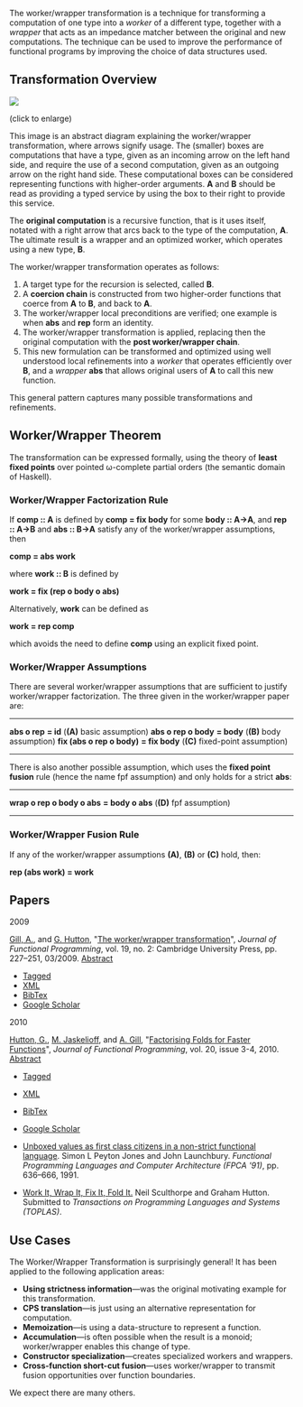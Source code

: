 The worker/wrapper transformation is a technique for transforming a
computation of one type into a *worker* of a different type, together
with a *wrapper* that acts as an impedance matcher between the original
and new computations. The technique can be used to improve the
performance of functional programs by improving the choice of data
structures used.

Transformation Overview
-----------------------

[![](http://www.ittc.ku.edu/sites/default/files/WW.png)](http://www.ittc.ku.edu/csdl/fpg/sites/default/files/WW.png)

(click to enlarge)

This image is an abstract diagram explaining the worker/wrapper
transformation, where arrows signify usage. The (smaller) boxes are
computations that have a type, given as an incoming arrow on the left
hand side, and require the use of a second computation, given as an
outgoing arrow on the right hand side. These computational boxes can be
considered representing functions with higher-order arguments. **A** and
**B** should be read as providing a typed service by using the box to
their right to provide this service.

The **original computation** is a recursive function, that is it uses
itself, notated with a right arrow that arcs back to the type of the
computation, **A**. The ultimate result is a wrapper and an optimized
worker, which operates using a new type, **B**.

The worker/wrapper transformation operates as follows:

1.  A target type for the recursion is selected, called **B**.
2.  A **coercion chain** is constructed from two higher-order functions
    that coerce from **A** to **B**, and back to **A**.
3.  The worker/wrapper local preconditions are verified; one example is
    when **abs** and **rep** form an identity.
4.  The worker/wrapper transformation is applied, replacing then the
    original computation with the **post worker/wrapper chain**.
5.  This new formulation can be transformed and optimized using well
    understood local refinements into a *worker* that operates
    efficiently over **B**, and a *wrapper* **abs** that allows original
    users of **A** to call this new function.

This general pattern captures many possible transformations and
refinements.

Worker/Wrapper Theorem
----------------------

The transformation can be expressed formally, using the theory of
**least fixed points** over pointed ω-complete partial orders (the
semantic domain of Haskell).

### Worker/Wrapper Factorization Rule

If **comp :: A** is defined by **comp = fix body** for some **body ::
A→A**, and **rep :: A→B** and **abs :: B→A** satisfy any of the
worker/wrapper assumptions, then

**comp = abs work**

where **work :: B** is defined by

**work = fix (rep ο body ο abs)**

Alternatively, **work** can be defined as

**work = rep comp**

which avoids the need to define **comp** using an explicit fixed point.

### Worker/Wrapper Assumptions

There are several worker/wrapper assumptions that are sufficient to
justify worker/wrapper factorization. The three given in the
worker/wrapper paper are:

  ---------------------------- ---------------- ----------------------------------
  **abs ο rep**                **= id**         (**(A)** basic assumption)
  **abs ο rep ο body**         **= body**       (**(B)** body assumption)
  **fix (abs ο rep ο body)**   **= fix body**   (**(C)** fixed-point assumption)
  ---------------------------- ---------------- ----------------------------------

There is also another possible assumption, which uses the **fixed point
fusion** rule (hence the name fpf assumption) and only holds for a
strict **abs**:

  ----------------------------- ------------------ --------------------------
  **wrap ο rep ο body ο abs**   **= body ο abs**   (**(D)** fpf assumption)
  ----------------------------- ------------------ --------------------------

### Worker/Wrapper Fusion Rule

If any of the worker/wrapper assumptions **(A)**, **(B)** or **(C)**
hold, then:

**rep (abs work) = work**

Papers
------

2009

[Gill, A.](/biblio/author/42), and [G.
Hutton](/biblio/author/2), "[The worker/wrapper
transformation](/biblio/view/19)", *Journal of Functional
Programming*, vol. 19, no. 2: Cambridge University Press, pp. 227–251,
03/2009. [Abstract](/node/19)

-   [Tagged](/biblio/export/tagged/19 "Click to download the EndNote Tagged formatted file")
-   [XML](/biblio/export/xml/19 "Click to download the XML formatted file")
-   [BibTex](/biblio/export/bibtex/19 "Click to download the BibTEX formatted file")
-   [Google
    Scholar](http://scholar.google.com/scholar?btnG=Search%2BScholar&as_q=%22The%2Bworker%2Fwrapper%2Btransformation%22&as_sauthors=Gill&as_occt=any&as_epq=&as_oq=&as_eq=&as_publication=&as_ylo=&as_yhi=&as_sdtAAP=1&as_sdtp=1 "Click to search Google Scholar for this entry")

2010

[Hutton, G.](/biblio/author/2), [M.
Jaskelioff](/biblio/author/6), and [A.
Gill](/biblio/author/42), "[Factorising Folds for Faster
Functions](/biblio/view/10)", *Journal of Functional
Programming*, vol. 20, issue 3-4, 2010. [Abstract](/node/10)

-   [Tagged](/biblio/export/tagged/10 "Click to download the EndNote Tagged formatted file")
-   [XML](/biblio/export/xml/10 "Click to download the XML formatted file")
-   [BibTex](/biblio/export/bibtex/10 "Click to download the BibTEX formatted file")
-   [Google
    Scholar](http://scholar.google.com/scholar?btnG=Search%2BScholar&as_q=%22Factorising%2BFolds%2Bfor%2BFaster%2BFunctions%22&as_sauthors=Hutton&as_occt=any&as_epq=&as_oq=&as_eq=&as_publication=&as_ylo=&as_yhi=&as_sdtAAP=1&as_sdtp=1 "Click to search Google Scholar for this entry")

-   [Unboxed values as first class citizens in a non-strict functional
    language](http://citeseer.ist.psu.edu/jones91unboxed.html). Simon L
    Peyton Jones and John Launchbury. *Functional Programming Languages
    and Computer Architecture (FPCA '91)*, pp. 636–666, 1991.
-   [Work It, Wrap It, Fix It, Fold
    It.](http://www.ittc.ku.edu/~neil/publications.html) Neil Sculthorpe
    and Graham Hutton. Submitted to *Transactions on Programming
    Languages and Systems (TOPLAS)*.

Use Cases
---------

The Worker/Wrapper Transformation is surprisingly general! It has been
applied to the following application areas:

-   **Using strictness information**—was the original motivating example
    for this transformation.
-   **CPS translation**—is just using an alternative representation for
    computation.
-   **Memoization**—is using a data-structure to represent a function.
-   **Accumulation**—is often possible when the result is a monoid;
    worker/wrapper enables this change of type.
-   **Constructor specialization**—creates specialized workers and
    wrappers.
-   **Cross-function short-cut fusion**—uses worker/wrapper to transmit
    fusion opportunities over function boundaries.

We expect there are many others.
